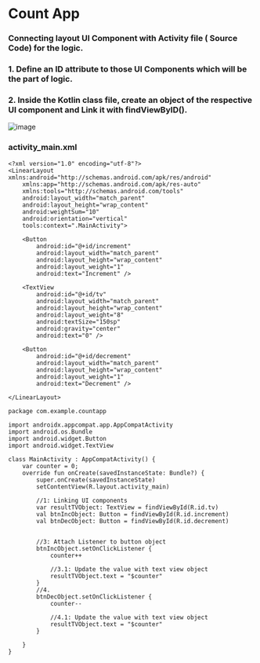  #  Count App
 
 ### Connecting layout UI Component with Activity file ( Source Code) for the logic.
### 1.	 Define an ID attribute to those UI Components which will be the part of logic.
### 2.	Inside the Kotlin class file, create an object of the respective UI component and Link it with findViewByID().

![image](https://user-images.githubusercontent.com/46557268/136402839-58b2f013-07fb-444e-85b9-c70bedb4d299.png)


### activity_main.xml
```
<?xml version="1.0" encoding="utf-8"?>
<LinearLayout xmlns:android="http://schemas.android.com/apk/res/android"
    xmlns:app="http://schemas.android.com/apk/res-auto"
    xmlns:tools="http://schemas.android.com/tools"
    android:layout_width="match_parent"
    android:layout_height="wrap_content"
    android:weightSum="10"
    android:orientation="vertical"
    tools:context=".MainActivity">

    <Button
        android:id="@+id/increment"
        android:layout_width="match_parent"
        android:layout_height="wrap_content"
        android:layout_weight="1"
        android:text="Increment" />

    <TextView
        android:id="@+id/tv"
        android:layout_width="match_parent"
        android:layout_height="wrap_content"
        android:layout_weight="8"
        android:textSize="150sp"
        android:gravity="center"
        android:text="0" />

    <Button
        android:id="@+id/decrement"
        android:layout_width="match_parent"
        android:layout_height="wrap_content"
        android:layout_weight="1"
        android:text="Decrement" />

</LinearLayout>

```
```
package com.example.countapp

import androidx.appcompat.app.AppCompatActivity
import android.os.Bundle
import android.widget.Button
import android.widget.TextView

class MainActivity : AppCompatActivity() {
    var counter = 0;
    override fun onCreate(savedInstanceState: Bundle?) {
        super.onCreate(savedInstanceState)
        setContentView(R.layout.activity_main)

        //1: Linking UI components
        var resultTVObject: TextView = findViewById(R.id.tv)
        val btnIncObject: Button = findViewById(R.id.increment)
        val btnDecObject: Button = findViewById(R.id.decrement)


        //3: Attach Listener to button object
        btnIncObject.setOnClickListener {
            counter++

            //3.1: Update the value with text view object
            resultTVObject.text = "$counter"
        }
        //4.
        btnDecObject.setOnClickListener {
            counter--

            //4.1: Update the value with text view object
            resultTVObject.text = "$counter"
        }

    }
}

```
